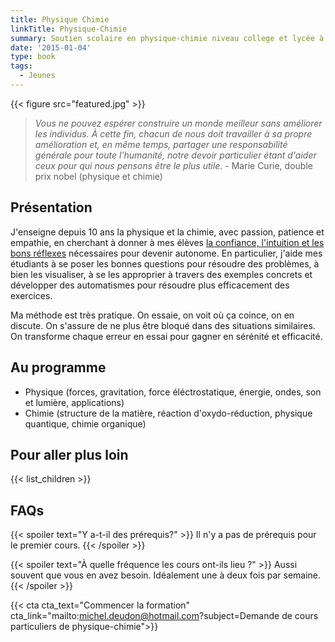 ```yaml
---
title: Physique Chimie
linkTitle: Physique-Chimie
summary: Soutien scolaire en physique-chimie niveau college et lycée à Montpellier. Phys stats, quantique, programmation, sciences des données en études supérieures.
date: '2015-01-04'
type: book
tags:
  - Jeunes
---
```


{{< figure src="featured.jpg" >}}

> <i> Vous ne pouvez espérer construire un monde meilleur sans améliorer les individus. À cette fin, chacun de nous doit travailler à sa propre amélioration et, en même temps, partager une responsabilité générale pour toute l'humanité, notre devoir particulier étant d'aider ceux pour qui nous pensons être le plus utile. </i> - Marie Curie, double prix nobel (physique et chimie)

## Présentation

J'enseigne depuis 10 ans la physique et la chimie, avec passion, patience et empathie, en cherchant à donner à mes élèves [la confiance, l'intuition et les bons réflexes](https://www.mtpcours.fr/post/23-01-10-mathematics/) nécessaires pour devenir autonome. En particulier, j'aide mes étudiants à se poser les bonnes questions pour résoudre des problèmes, à bien les visualiser, à se les approprier à travers des exemples concrets et développer des automatismes pour résoudre plus efficacement des exercices.

Ma méthode est très pratique. On essaie, on voit où ça coince, on en discute. On s'assure de ne plus être bloqué dans des situations similaires. On transforme chaque erreur en essai pour gagner en sérénité et efficacité.

## Au programme

- Physique (forces, gravitation, force éléctrostatique, énergie, ondes, son et lumière, applications)
- Chimie (structure de la matière, réaction d'oxydo-réduction, physique quantique, chimie organique)

## Pour aller plus loin

{{< list_children >}}

## FAQs

{{< spoiler text="Y a-t-il des prérequis?" >}}
Il n'y a pas de prérequis pour le premier cours.
{{< /spoiler >}}

{{< spoiler text="À quelle fréquence les cours ont-ils lieu ?" >}}
Aussi souvent que vous en avez besoin. Idéalement une à deux fois par semaine.
{{< /spoiler >}}

{{< cta cta_text="Commencer la formation" cta_link="mailto:michel.deudon@hotmail.com?subject=Demande de cours particuliers de physique-chimie">}}